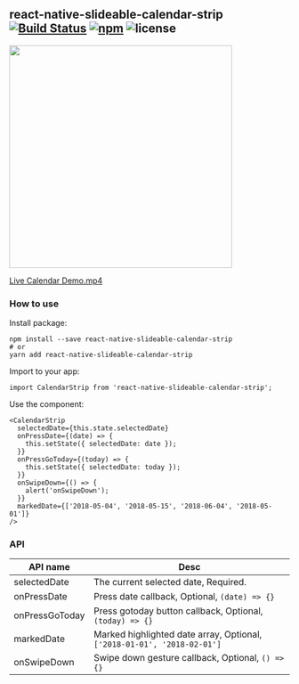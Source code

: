 ## react-native-slideable-calendar-strip [![Build Status](https://travis-ci.org/FaiChou/react-native-slideable-calendar-strip.svg?branch=master)](https://travis-ci.org/FaiChou/react-native-slideable-calendar-strip) [![npm](https://img.shields.io/npm/v/npm.svg)](https://www.npmjs.com/package/react-native-slideable-calendar-strip) ![license](https://img.shields.io/github/license/mashape/apistatus.svg)


<img src="http://o7bkcj7d7.bkt.clouddn.com/calendar-strip.PNG" width="400"/>

[Live Calendar Demo.mp4](http://o7bkcj7d7.bkt.clouddn.com/calendar-strip.MP4)

### How to use

Install package:

```
npm install --save react-native-slideable-calendar-strip
# or
yarn add react-native-slideable-calendar-strip
```

Import to your app:

```
import CalendarStrip from 'react-native-slideable-calendar-strip';
```

Use the component:

```
<CalendarStrip
  selectedDate={this.state.selectedDate}
  onPressDate={(date) => {
    this.setState({ selectedDate: date });
  }}
  onPressGoToday={(today) => {
    this.setState({ selectedDate: today });
  }}
  onSwipeDown={() => {
    alert('onSwipeDown');
  }}
  markedDate={['2018-05-04', '2018-05-15', '2018-06-04', '2018-05-01']}
/>
```

### API

API name       | Desc
---------------|----------------------------------------
selectedDate   | The current selected date, Required.
onPressDate    | Press date callback, Optional, `(date) => {}`
onPressGoToday | Press gotoday button callback, Optional, `(today) => {}`
markedDate     | Marked highlighted date array, Optional, `['2018-01-01', '2018-02-01']`
onSwipeDown    | Swipe down gesture callback, Optional, `() => {}`

